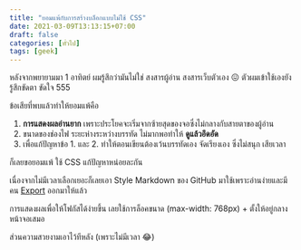 ```yaml
---
title: "ยอมแพ้กับการสร้างบล็อกแบบไม่ใช้ CSS"
date: 2021-03-09T13:13:15+07:00
draft: false
categories: [ทั่วไป]
tags: [geek]
---
```


หลังจากพยายามมา 1 อาทิตย์ ผมรู้สึกว่ามันไม่ใช่ สงสารผู้อ่าน สงสารเว็บตัวเอง 😖 ตัวผมเข้าใช้เองยังรู้สึกขัดตา ขัดใจ 555 <!--more-->

ข้อเสียที่พบแล้วทำให้ยอมแพ้คือ

1. __การแสดงผลอ่านยาก__ เพราะประโยคจะเริ่มจากซ้ายสุดของจอซึ่งไม่กลางกับสายตาของผู้อ่าน
2. ขนาดของช่องไฟ ระยะห่างระหว่างบรรทัด ไม่มากพอทำให้ __ดูแล้วอึดอัด__
3. เพื่อแก้ปัญหาข้อ 1. และ 2. ทำให้ตอนเขียนต้องเว้นบรรทัดเอง จัดเรียงเอง ซึ่งไม่สนุก เสียเวลา

ก็เลยขอยอมแพ้ ใช้ CSS แก้ปัญหาหน่อยละกัน

เนื่องจากไม่มีเวลาเลือกเยอะก็เลยเอา Style Markdown ของ GitHub มาใช้เพราะอ่านง่ายและมีคน [Export](https://github.com/sindresorhus/github-markdown-css) ออกมาให้แล้ว

การแสดงผลเพื่อให้โฟกัสได้ง่ายขึ้น เลยใช้การล็อคขนาด (max-width: 768px) + ตั้งให้อยู่กลางหน้าจอเสมอ

ส่วนความสวยงามเอาไว้ทีหลัง (เพราะไม่มีเวลา 😂)
